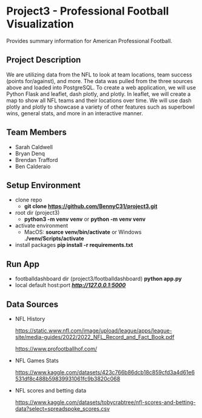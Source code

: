 # Project3 - Professional Football Visualization
Provides summary information for American Professional Football.

## Project Description
We are utilizing data from the NFL to look at team locations, team success (points for/against), and more. The data was pulled from the three sources above and loaded into PostgreSQL. To create a web application, we will use Python Flask and leaflet, dash plotly, and plotly. In leaflet, we will create a map to show all NFL teams and their locations over time. We will use dash plotly and plotly to showcase a variety of other features such as superbowl wins, general stats, and more in an interactive manner.


## Team Members
* Sarah Caldwell
* Bryan Denq
* Brendan Trafford
* Ben Calderaio

## Setup Environment
* clone repo
    * **git clone https://github.com/BennyC31/project3.git**
* root dir (project3)
    * **python3 -m venv venv** or **python -m venv venv**
* activate environment
    * MacOS: **source venv/bin/activate** or Windows **./venv/Scripts/activate**
* install packages
    **pip install -r requirements.txt**

## Run App
* footballdashboard dir (project3/footballdashboard)
    **python app.py**
* local default host:port
    ***http://127.0.0.1:5000***

## Data Sources
* NFL History

    https://static.www.nfl.com/image/upload/league/apps/league-site/media-guides/2022/2022_NFL_Record_and_Fact_Book.pdf

    https://www.profootballhof.com/

* NFL Games Stats
    
    https://www.kaggle.com/datasets/423c766b86dcb18c859cfd3a4d61e6531df8c488b59839931061fc9b3820c068
* NFL scores and betting data
    
    https://www.kaggle.com/datasets/tobycrabtree/nfl-scores-and-betting-data?select=spreadspoke_scores.csv